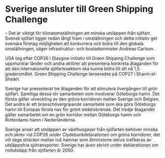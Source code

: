 # Sverige ansluter till Green Shipping Challenge

– Det är viktigt för klimatomställningen att minska utsläppen från sjöfart. Svensk sjöfart ligger redan långt fram i omställningen och detta initiativ ger svenska företag möjligheten att konkurrera och bidra till den globala omställningen, säger infrastruktur- och bostadsminister Andreas Carlson.

USA tog efter COP26 i Glasgow initiativ till Green Shipping Challenge som uppmuntrar länder och andra aktörer att presentera konkreta åtaganden för att den internationella sjöfartssektorn ska kunna bidra till att nå 1,5 gradersmålet. Green Shipping Challenge lanserades på COP27 i Sharm-el-Sheikh.

Sverige har presenterat tre åtaganden för att stimulera övergången till grön sjöfart. Samtliga dessa rör samarbeten som involverar Göteborgs hamn. Det första gäller utveckling av den gröna korridoren mellan Sverige och Belgien. Det andra är ett branschövergripande samarbete som ska göra Göteborgs hamn till Europas första nav för grönt elektrobränsle. Det tredje åtagandet gäller samarbetet om en grön korridor mellan Göteborgs hamn och Rotterdams hamn i Nederländerna.

Sverige anser att utsläppen av växthusgaser från sjöfarten behöver minska och skrev vid COP26 under Clydebankdelarationen om gröna korridorer, det vill säga sträckor mellan två hamnar som åtminstone delvis trafikeras av utsläppsfria sjötransporter. Sverige har även skrivit under deklarationen om nollutsläpp från sjöfarten år 2050.
